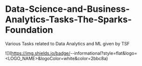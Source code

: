 # Data-Science-and-Business-Analytics-Tasks-The-Sparks-Foundation
Various Tasks related to Data Analytics and ML given by TSF

![](https://img.shields.io/badge/<Author>-<Shubhang Shukla>-informational?style=flat&logo=<LOGO_NAME>&logoColor=white&color=2bbc8a)

